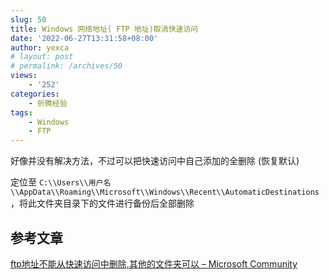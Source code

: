 ```yaml
---
slug: 50
title: Windows 网络地址( FTP 地址)取消快速访问
date: '2022-06-27T13:31:58+08:00'
author: yexca
# layout: post
# permalink: /archives/50
views:
    - '252'
categories:
    - 折腾经验
tags:
    - Windows
    - FTP
---
```


好像并没有解决方法，不过可以把快速访问中自己添加的全删除 (恢复默认)

定位至 `C:\\Users\\用户名\\AppData\\Roaming\\Microsoft\\Windows\\Recent\\AutomaticDestinations`，将此文件夹目录下的文件进行备份后全部删除

## 参考文章

[ftp地址不能从快速访问中删除,其他的文件夹可以 – Microsoft Community](https://answers.microsoft.com/zh-hans/windows/forum/all/ftp%E5%9C%B0%E5%9D%80%E4%B8%8D%E8%83%BD%E4%BB%8E/835ef23c-3d44-4fdd-8389-ae47bb696e73)
